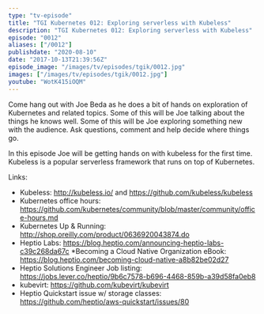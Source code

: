 ```yaml
---
type: "tv-episode"
title: "TGI Kubernetes 012: Exploring serverless with Kubeless"
description: "TGI Kubernetes 012: Exploring serverless with Kubeless"
episode: "0012"
aliases: ["/0012"]
publishdate: "2020-08-10"
date: "2017-10-13T21:39:56Z"
episode_image: "/images/tv/episodes/tgik/0012.jpg"
images: ["/images/tv/episodes/tgik/0012.jpg"]
youtube: "WotK415iOQM"
---
```


Come hang out with Joe Beda as he does a bit of hands on exploration of Kubernetes and related topics. Some of this will be Joe talking about the things he knows well. Some of this will be Joe exploring something new with the audience. Ask questions, comment and help decide where things go.

In this episode Joe will be getting hands on with kubeless for the first time.  Kubeless is a popular serverless framework that runs on top of Kubernetes.

Links:
* Kubeless: http://kubeless.io/ and https://github.com/kubeless/kubeless
* Kubernetes office hours: https://github.com/kubernetes/community/blob/master/community/office-hours.md
* Kubernetes Up &amp; Running: http://shop.oreilly.com/product/0636920043874.do
* Heptio Labs: https://blog.heptio.com/announcing-heptio-labs-c39c268da67c
*Becoming a Cloud Native Organization eBook: https://blog.heptio.com/becoming-cloud-native-a8b82be02d27
* Heptio Solutions Engineer Job listing: https://jobs.lever.co/heptio/9b6c7578-b696-4468-859b-a39d58fa0eb8
* kubevirt: https://github.com/kubevirt/kubevirt
* Heptio Quickstart issue w/ storage classes: https://github.com/heptio/aws-quickstart/issues/80

